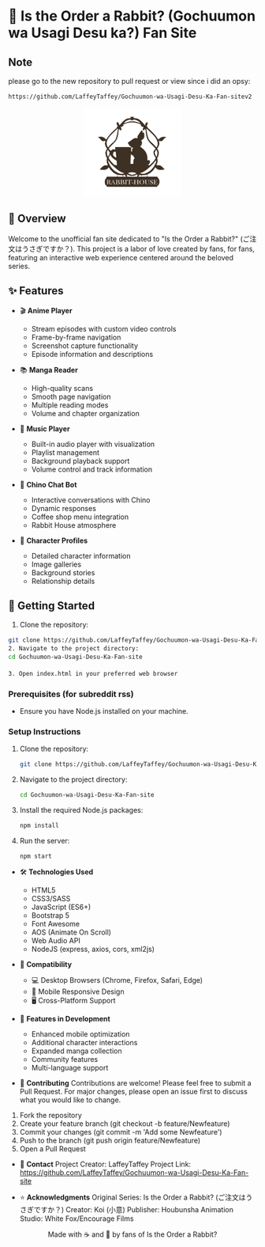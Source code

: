 # 🐰 Is the Order a Rabbit? (Gochuumon wa Usagi Desu ka?) Fan Site

## Note
please go to the new repository to pull request or view since i did an opsy: 
```bash
https://github.com/LaffeyTaffey/Gochuumon-wa-Usagi-Desu-Ka-Fan-sitev2
```

<p align="center">
  <img src="assets/img/favico.png" alt="Rabbit House Logo" width="200"/>
</p>

## 📖 Overview

Welcome to the unofficial fan site dedicated to "Is the Order a Rabbit?" (ご注文はうさぎですか？). This project is a labor of love created by fans, for fans, featuring an interactive web experience centered around the beloved series.

## ✨ Features

- 🎬 **Anime Player**
  - Stream episodes with custom video controls
  - Frame-by-frame navigation
  - Screenshot capture functionality
  - Episode information and descriptions

- 📚 **Manga Reader**
  - High-quality scans
  - Smooth page navigation
  - Multiple reading modes
  - Volume and chapter organization

- 🎵 **Music Player**
  - Built-in audio player with visualization
  - Playlist management
  - Background playback support
  - Volume control and track information

- 🤖 **Chino Chat Bot**
  - Interactive conversations with Chino
  - Dynamic responses
  - Coffee shop menu integration
  - Rabbit House atmosphere

- 👥 **Character Profiles**
  - Detailed character information
  - Image galleries
  - Background stories
  - Relationship details

## 🚀 Getting Started

1. Clone the repository:
```bash
git clone https://github.com/LaffeyTaffey/Gochuumon-wa-Usagi-Desu-Ka-Fan-site.git
2. Navigate to the project directory:
cd Gochuumon-wa-Usagi-Desu-Ka-Fan-site

3. Open index.html in your preferred web browser
```
### Prerequisites (for subreddit rss)
- Ensure you have Node.js installed on your machine.

### Setup Instructions
1. Clone the repository:
   ```bash
   git clone https://github.com/LaffeyTaffey/Gochuumon-wa-Usagi-Desu-Ka-Fan-site.git
   ```
2. Navigate to the project directory:
   ```bash
   cd Gochuumon-wa-Usagi-Desu-Ka-Fan-site
   ```
3. Install the required Node.js packages:
   ```bash
   npm install
   ```
4. Run the server:
   ```bash
   npm start
   ```
- 🛠️ **Technologies Used**
    - HTML5
    - CSS3/SASS
    - JavaScript (ES6+)
    - Bootstrap 5
    - Font Awesome
    - AOS (Animate On Scroll)
    - Web Audio API
    - NodeJS (express, axios, cors, xml2js)

- 📱 **Compatibility**
    - 💻 Desktop Browsers (Chrome, Firefox, Safari, Edge)
    - 📱 Mobile Responsive Design
    - 🖥️ Cross-Platform Support

- 🎨 **Features in Development**
    - Enhanced mobile optimization
    - Additional character interactions
    - Expanded manga collection
    - Community features
    - Multi-language support

- 🤝 **Contributing**
Contributions are welcome! Please feel free to submit a Pull Request. For major changes, please open an issue first to discuss what you would like to change.

1. Fork the repository
2. Create your feature branch (git checkout -b feature/Newfeature)
3. Commit your changes (git commit -m 'Add some Newfeature')
4. Push to the branch (git push origin feature/Newfeature)
5. Open a Pull Request

- 📮 **Contact**
Project Creator: LaffeyTaffey
Project Link: https://github.com/LaffeyTaffey/Gochuumon-wa-Usagi-Desu-Ka-Fan-site

- ⭐ **Acknowledgments**
Original Series: Is the Order a Rabbit? (ご注文はうさぎですか？)
Creator: Koi (小意)
Publisher: Houbunsha
Animation Studio: White Fox/Encourage Films

<p align="center"> Made with ☕ and 💖 by fans of Is the Order a Rabbit? </p>
